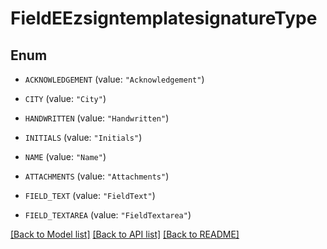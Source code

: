 # FieldEEzsigntemplatesignatureType

## Enum


* `ACKNOWLEDGEMENT` (value: `"Acknowledgement"`)

* `CITY` (value: `"City"`)

* `HANDWRITTEN` (value: `"Handwritten"`)

* `INITIALS` (value: `"Initials"`)

* `NAME` (value: `"Name"`)

* `ATTACHMENTS` (value: `"Attachments"`)

* `FIELD_TEXT` (value: `"FieldText"`)

* `FIELD_TEXTAREA` (value: `"FieldTextarea"`)


[[Back to Model list]](../README.md#documentation-for-models) [[Back to API list]](../README.md#documentation-for-api-endpoints) [[Back to README]](../README.md)


